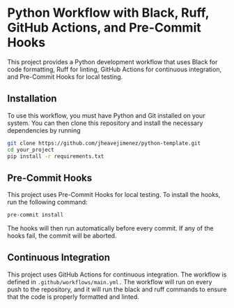 # Python Workflow with Black, Ruff, GitHub Actions, and Pre-Commit Hooks

This project provides a Python development workflow that uses Black for code formatting,
Ruff for linting, GitHub Actions for continuous integration, and Pre-Commit Hooks for local testing.

## Installation
To use this workflow, you must have Python and Git installed on your system.
You can then clone this repository and install the necessary dependencies by running

```bash
git clone https://github.com/jheavejimenez/python-template.git
cd your_project
pip install -r requirements.txt
```

## Pre-Commit Hooks
This project uses Pre-Commit Hooks for local testing. To install the hooks, run the following command:
```bash
pre-commit install
```

The hooks will then run automatically before every commit. If any of the hooks fail, the commit will be aborted.

## Continuous Integration
This project uses GitHub Actions for continuous integration.
The workflow is defined in `.github/workflows/main.yml.`
The workflow will run on every push to the repository,
and it will run the black and ruff commands to ensure that the code is properly formatted and linted.
